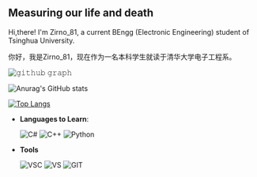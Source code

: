 ## Measuring our life and death

Hi,there! I'm Zirno_81, a current BEngg (Electronic Engineering) student of Tsinghua University.

你好，我是Zirno_81，现在作为一名本科学生就读于清华大学电子工程系。

![𝚐𝚒𝚝𝚑𝚞𝚋 𝚐𝚛𝚊𝚙𝚑](https://activity-graph.herokuapp.com/graph?username=konpoku&theme=react-dark&hide_border=true&area=true)

![Anurag's GitHub stats](https://github-readme-stats.vercel.app/api?username=konpoku&show_icons=true&theme=radical)

[![Top Langs](https://github-readme-stats.vercel.app/api/top-langs/?username=konpoku&layout=compact)](https://github.com/anuraghazra/github-readme-stats)

- **Languages to Learn**:
    
    ![C#](https://camo.githubusercontent.com/04973c24b5ea105264e308486736867d1894f5cf49acba7a3d38d1a5cc0ef80c/68747470733a2f2f696d672e736869656c64732e696f2f62616467652f432532332d3233393132303f7374796c653d666f722d7468652d6261646765266c6f676f3d637368617270266c6f676f436f6c6f723d7768697465)
    ![C++](https://img.shields.io/badge/C++%20-%2300599C.svg?style=for-the-badge&logo=c%2B%2B&logoColor=white)
    ![Python](https://img.shields.io/badge/Python%20-%2314354C.svg?style=for-the-badge&logo=python&logoColor=white)

- **Tools**

    ![VSC](https://img.shields.io/badge/Visual_Studio_Code-0078D4?style=for-the-badge&logo=visual%20studio%20code&logoColor=white)
    ![VS](https://camo.githubusercontent.com/87e6a3ddf384d02fbc0fba1fde6d435f1cc39521b7f1133922f254fe5078fca3/68747470733a2f2f696d672e736869656c64732e696f2f62616467652f56697375616c25323053747564696f2d3543324439313f7374796c653d666f722d7468652d6261646765266c6f676f3d76697375616c25323073747564696f266c6f676f436f6c6f723d7768697465)
    ![GIT](https://img.shields.io/badge/git%20-%23F05033.svg?&style=for-the-badge&logo=git&logoColor=white)
